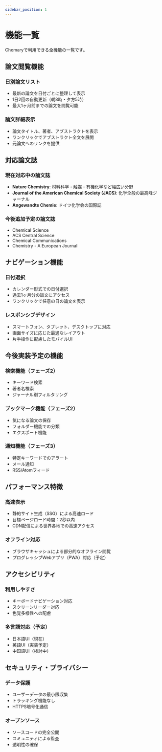 ```yaml
---
sidebar_position: 1
---
```


# 機能一覧

Chemaryで利用できる全機能の一覧です。

## 論文閲覧機能

### 日別論文リスト
- 最新の論文を日付ごとに整理して表示
- 1日2回の自動更新（朝8時・夕方5時）
- 最大1ヶ月前までの論文を閲覧可能

### 論文詳細表示
- 論文タイトル、著者、アブストラクトを表示
- ワンクリックでアブストラクト全文を展開
- 元論文へのリンクを提供

## 対応論文誌

### 現在対応中の論文誌
- **Nature Chemistry**: 材料科学・触媒・有機化学など幅広い分野
- **Journal of the American Chemical Society (JACS)**: 化学全般の最高峰ジャーナル
- **Angewandte Chemie**: ドイツ化学会の国際誌

### 今後追加予定の論文誌
- Chemical Science
- ACS Central Science
- Chemical Communications
- Chemistry - A European Journal

## ナビゲーション機能

### 日付選択
- カレンダー形式での日付選択
- 過去1ヶ月分の論文にアクセス
- ワンクリックで任意の日の論文を表示

### レスポンシブデザイン
- スマートフォン、タブレット、デスクトップに対応
- 画面サイズに応じた最適なレイアウト
- 片手操作に配慮したモバイルUI

## 今後実装予定の機能

### 検索機能（フェーズ2）
- キーワード検索
- 著者名検索
- ジャーナル別フィルタリング

### ブックマーク機能（フェーズ2）
- 気になる論文の保存
- フォルダー機能での分類
- エクスポート機能

### 通知機能（フェーズ3）
- 特定キーワードでのアラート
- メール通知
- RSS/Atomフィード

## パフォーマンス特徴

### 高速表示
- 静的サイト生成（SSG）による高速ロード
- 目標ページロード時間：2秒以内
- CDN配信による世界各地での高速アクセス

### オフライン対応
- ブラウザキャッシュによる部分的なオフライン閲覧
- プログレッシブWebアプリ（PWA）対応（予定）

## アクセシビリティ

### 利用しやすさ
- キーボードナビゲーション対応
- スクリーンリーダー対応
- 色覚多様性への配慮

### 多言語対応（予定）
- 日本語UI（現在）
- 英語UI（実装予定）
- 中国語UI（検討中）

## セキュリティ・プライバシー

### データ保護
- ユーザーデータの最小限収集
- トラッキング機能なし
- HTTPS暗号化通信

### オープンソース
- ソースコードの完全公開
- コミュニティによる監査
- 透明性の確保